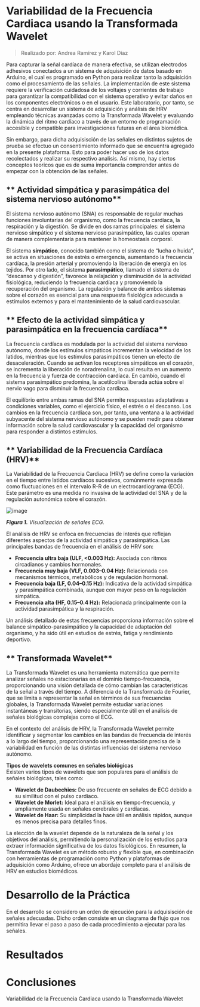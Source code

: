 # Variabilidad de la Frecuencia Cardiaca usando la Transformada Wavelet
> Realizado por: Andrea Ramírez y Karol Díaz

Para capturar la señal cardíaca de manera efectiva, se utilizan electrodos adhesivos conectados a un sistema de adquisición de datos basado en Arduino, el cual es programado en Python para realizar tanto la adquisición como el procesamiento de las señales. La implementación de este sistema requiere la verificación cuidadosa de los voltajes y corrientes de trabajo para garantizar la compatibilidad con el sistema operativo y evitar daños en los componentes electrónicos o en el usuario. Este laboratorio, por tanto, se centra en desarrollar un sistema de adquisición y análisis de HRV empleando técnicas avanzadas como la Transformada Wavelet y evaluando la dinámica del ritmo cardíaco a través de un entorno de programación accesible y compatible para investigaciones futuras en el área biomédica.

Sin embargo, para dicha adquisisción de las señales en distintos sujetos de prueba se efectuo un consentimiento informado que se encuentra agregado en la presente plataforma. Esto para poder hacer uso de los datos recolectados y realizar su respectivo analisis. Así mismo, hay ciertos conceptos teoricos que es de suma importancia comprender antes de empezar con la obtención de las señales.

## ** Actividad simpática y parasimpática del sistema nervioso autónomo**

El sistema nervioso autónomo (SNA) es responsable de regular muchas funciones involuntarias del organismo, como la frecuencia cardíaca, la respiración y la digestión. Se divide en dos ramas principales: el sistema nervioso simpático y el sistema nervioso parasimpático, las cuales operan de manera complementaria para mantener la homeostasis corporal. 

El sistema **simpático**, conocido también como el sistema de “lucha o huida”, se activa en situaciones de estrés o emergencia, aumentando la frecuencia cardíaca, la presión arterial y promoviendo la liberación de energía en los tejidos. Por otro lado, el sistema **parasimpático**, llamado el sistema de “descanso y digestión”, favorece la relajación y disminución de la actividad fisiológica, reduciendo la frecuencia cardíaca y promoviendo la recuperación del organismo. La regulación y balance de ambos sistemas sobre el corazón es esencial para una respuesta fisiológica adecuada a estímulos externos y para el mantenimiento de la salud cardiovascular.

## ** Efecto de la actividad simpática y parasimpática en la frecuencia cardíaca**

La frecuencia cardíaca es modulada por la actividad del sistema nervioso autónomo, donde los estímulos simpáticos incrementan la velocidad de los latidos, mientras que los estímulos parasimpáticos tienen un efecto de desaceleración. Cuando se activan los receptores simpáticos en el corazón, se incrementa la liberación de noradrenalina, lo cual resulta en un aumento en la frecuencia y fuerza de contracción cardíaca. En cambio, cuando el sistema parasimpático predomina, la acetilcolina liberada actúa sobre el nervio vago para disminuir la frecuencia cardíaca.

El equilibrio entre ambas ramas del SNA permite respuestas adaptativas a condiciones variables, como el ejercicio físico, el estrés o el descanso. Los cambios en la frecuencia cardíaca son, por tanto, una ventana a la actividad subyacente del sistema nervioso autónomo y se pueden medir para obtener información sobre la salud cardiovascular y la capacidad del organismo para responder a distintos estímulos.

## ** Variabilidad de la Frecuencia Cardíaca (HRV)**

La Variabilidad de la Frecuencia Cardíaca (HRV) se define como la variación en el tiempo entre latidos cardíacos sucesivos, comúnmente expresada como fluctuaciones en el intervalo R-R de un electrocardiograma (ECG). Este parámetro es una medida no invasiva de la actividad del SNA y de la regulación autonómica sobre el corazón. 

![image](https://github.com/user-attachments/assets/5f6a7c36-4eb0-4d22-a6eb-aacebb9c0748)

<em><strong>Figura 1.</strong> Visualización de señales ECG.</em>

El análisis de HRV se enfoca en frecuencias de interés que reflejan diferentes aspectos de la actividad simpática y parasimpática. Las principales bandas de frecuencia en el análisis de HRV son:
- **Frecuencia ultra baja (ULF, <0.003 Hz):** Asociada con ritmos circadianos y cambios hormonales.
- **Frecuencia muy baja (VLF, 0.003–0.04 Hz):** Relacionada con mecanismos térmicos, metabólicos y de regulación hormonal.
- **Frecuencia baja (LF, 0.04–0.15 Hz):** Indicativa de la actividad simpática y parasimpática combinada, aunque con mayor peso en la regulación simpática.
- **Frecuencia alta (HF, 0.15–0.4 Hz):** Relacionada principalmente con la actividad parasimpática y la respiración.

Un análisis detallado de estas frecuencias proporciona información sobre el balance simpático-parasimpático y la capacidad de adaptación del organismo, y ha sido útil en estudios de estrés, fatiga y rendimiento deportivo.

## ** Transformada Wavelet**

La Transformada Wavelet es una herramienta matemática que permite analizar señales no estacionarias en el dominio tiempo-frecuencia, proporcionando una visión detallada de cómo cambian las características de la señal a través del tiempo. A diferencia de la Transformada de Fourier, que se limita a representar la señal en términos de sus frecuencias globales, la Transformada Wavelet permite estudiar variaciones instantáneas y transitorias, siendo especialmente útil en el análisis de señales biológicas complejas como el ECG.

En el contexto del análisis de HRV, la Transformada Wavelet permite identificar y segmentar los cambios en las bandas de frecuencia de interés a lo largo del tiempo, proporcionando una representación precisa de la variabilidad en función de las distintas influencias del sistema nervioso autónomo.

**Tipos de wavelets comunes en señales biológicas**  
Existen varios tipos de wavelets que son populares para el análisis de señales biológicas, tales como:
- **Wavelet de Daubechies:** De uso frecuente en señales de ECG debido a su similitud con el pulso cardíaco.
- **Wavelet de Morlet:** Ideal para el análisis en tiempo-frecuencia, y ampliamente usada en señales cerebrales y cardíacas.
- **Wavelet de Haar:** Su simplicidad la hace útil en análisis rápidos, aunque es menos precisa para detalles finos.

La elección de la wavelet depende de la naturaleza de la señal y los objetivos del análisis, permitiendo la personalización de los estudios para extraer información significativa de los datos fisiológicos. En resumen, la Transformada Wavelet es un método robusto y flexible que, en combinación con herramientas de programación como Python y plataformas de adquisición como Arduino, ofrece un abordaje completo para el análisis de HRV en estudios biomédicos.

# Desarrollo de la Práctica

En el desarrollo se considero un orden de ejecución para la adquisisción de señales adecuadas. Dicho orden consiste en un diagrama de flujo que nos permitira llevar el paso a paso de cada procedimiento a ejecutar para las señales.


# Resultados

# Conclusiones
Variabilidad de la Frecuencia Cardiaca usando la Transformada Wavelet 
